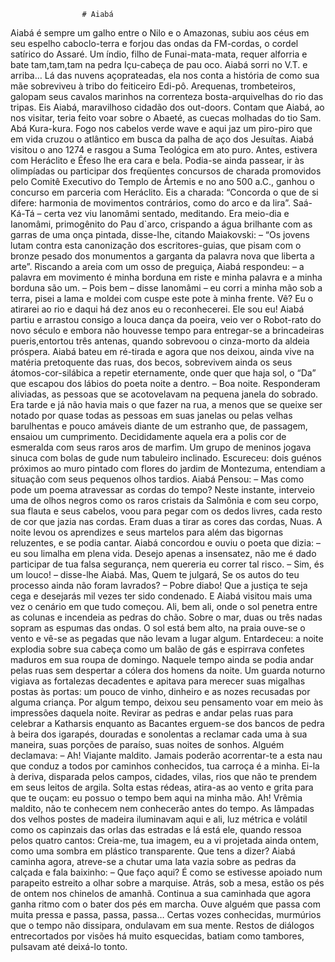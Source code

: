 
					# Aiabá 			 						 						 						
							
Aiabá é sempre um galho entre o Nilo e o Amazonas, subiu aos céus em seu espelho caboclo-terra e forjou das ondas da FM-cordas, o cordel satírico do Assaré. Um índio, filho de Funai-mata-mata, requer alforria e bate tam,tam,tam na pedra Içu-cabeça de pau oco. Aiabá sorri no V.T. e arriba…
Lá das nuvens açoprateadas, ela nos conta a história de como sua mãe sobreviveu à tribo do feiticeiro Edi-pô.
Arequenas, trombeteiros, galopam seus cavalos marinhos na correnteza bosta-arquivelhas do rio das tripas.
Eis Aiabá, maravilhoso cidadão dos out-doors. Contam que Aiabá, ao nos visitar, teria feito voar sobre o Abaeté, as cuecas molhadas do tio Sam. Abá Kura-kura. Fogo nos cabelos verde wave e aqui jaz um piro-piro que em vida cruzou o atlântico em busca da palha de aço dos Jesuítas.
Aiabá visitou o ano 1274 e rasgou a Suma Teológica em ato puro. Antes, estivera com Heráclito e Éfeso lhe era cara e bela. Podia-se ainda passear, ir às olimpíadas ou participar dos freqüentes concursos de charada promovidos pelo Comitê Executivo do Templo de Ártemis e no ano 500 a.C., ganhou o concurso em parceria com Heráclito. Eis a charada: “Concorda o que de si difere: harmonia de movimentos contrários, como do arco e da lira”.
Saá-Ká-Tá – certa vez viu Ianomâmi sentado, meditando. Era meio-dia e Ianomâmi, primogênito do Pau d`arco, crispando a água brilhante com as garras de uma onça pintada, disse-lhe, citando Maiakovski:
– “Os jovens lutam contra esta canonização dos escritores-guias, que pisam com o bronze pesado dos monumentos a garganta da palavra nova que liberta a arte”.
Riscando a areia com um osso de preguiça, Aiabá respondeu:
– a palavra em movimento é minha borduna em riste e minha palavra e a minha borduna são um.
– Pois bem – disse Ianomâmi – eu corri a minha mão sob a terra, pisei a lama e moldei com cuspe este pote à minha frente.
Vê? Eu o atirarei ao rio e daqui há dez anos eu o reconhecerei. Ele sou eu!
Aiabá partiu e arrastou consigo a louca dança da poeira, veio ver o Robot-rato do novo século e embora não houvesse tempo para entregar-se a brincadeiras pueris,entortou três antenas, quando sobrevoou o cinza-morto da aldeia próspera. Aiabá bateu em ré-tirada e agora que nos deixou, ainda vive na matéria pretoquente das ruas, dos becos, sobrevivem ainda os seus átomos-cor-silábica a repetir eternamente, onde quer que haja sol, o “Da” que escapou dos lábios do poeta noite a dentro.
– Boa noite.
Responderam aliviadas, as pessoas que se acotovelavam na pequena janela do sobrado. Era tarde e já não havia mais o que fazer na rua, a menos que se queixe ser notado por quase todas as pessoas em suas janelas ou pelas velhas barulhentas e pouco amáveis diante de um estranho que, de passagem, ensaiou um cumprimento. Decididamente aquela era a polis cor de esmeralda com seus raros aros de marfim.
Um grupo de meninos jogava sinuca com bolas de gude num tabuleiro inclinado. Escureceu: dois guénos próximos ao muro pintado com flores do jardim de Montezuma, entendiam a situação com seus pequenos olhos tardios.
Aiabá Pensou:
– Mas como pode um poema atravessar as cordas do tempo?
Neste instante, interveio uma de olhos negros como os raros cristais da Salmônia e com seu corpo, sua flauta e seus cabelos, voou para pegar com os dedos livres, cada resto de cor que jazia nas cordas. Eram duas a tirar as cores das cordas, Nuas. A noite levou os aprendizes e seus martelos para além das bigornas reluzentes, e se podia cantar.
Aiabá concordou e ouviu o poeta que dizia:
– eu sou limalha em plena vida. Desejo apenas a insensatez, não me é dado participar de tua falsa segurança, nem quereria eu correr tal risco.
– Sim, és um louco! – disse-lhe Aiabá. Mas, Quem te julgará, Se os autos do teu processo ainda não foram lavrados?
– Pobre diabo! Que a justiça te seja cega e desejarás mil vezes ter sido condenado.
E Aiabá visitou mais uma vez o cenário em que tudo começou. Ali, bem ali, onde o sol penetra entre as colunas e incendeia as pedras do chão.
Sobre o mar, duas ou três nadas sopram as espumas das ondas.
O sol está bem alto, na praia ouve-se o vento e vê-se as pegadas que não levam a lugar algum. Entardeceu: a noite explodia sobre sua cabeça como um balão de gás e espirrava confetes maduros em sua roupa de domingo.
Naquele tempo ainda se podia andar pelas ruas sem despertar a cólera dos homens da noite. Um guarda noturno vigiava as fortalezas decadentes e apitava para merecer suas migalhas postas às portas: um pouco de vinho, dinheiro e as nozes recusadas por alguma criança. Por algum tempo, deixou seu pensamento voar em meio às impressões daquela noite. Revirar as pedras e andar pelas ruas para celebrar a Katharsis enquanto as Bacantes erguem-se dos bancos de pedra à beira dos igarapés, douradas e sonolentas a reclamar cada uma à sua maneira, suas porções de paraíso, suas noites de sonhos.
Alguém declamava:
– Ah! Viajante maldito. Jamais poderão acorrentar-te a esta nau que conduz a todos por caminhos conhecidos, tua carroça é a minha. Ei-la à deriva, disparada pelos campos, cidades, vilas, rios que não te prendem em seus leitos de argila. Solta estas rédeas, atira-as ao vento e grita para que te ouçam: eu possuo o tempo bem aqui na minha mão. Ah! Vrêmia maldito, não te conhecem nem conhecerão antes do tempo.
As lâmpadas dos velhos postes de madeira iluminavam aqui e ali, luz métrica e volátil como os capinzais das orlas das estradas e lá está ele, quando ressoa pelos quatro cantos:
Creia-me, tua imagem, eu a vi projetada ainda ontem, como uma sombra em plástico transparente. Que tens a dizer?
Aiabá caminha agora, atreve-se a chutar uma lata vazia sobre as pedras da calçada e fala baixinho:
– Que faço aqui?
É como se estivesse apoiado num parapeito estreito a olhar sobre a marquise. Atrás, sob a mesa, estão os pés de ontem nos chinelos de amanhã. Continua a sua caminhada que agora ganha ritmo com o bater dos pés em marcha. Ouve alguém que passa com muita pressa e passa, passa, passa…
Certas vozes conhecidas, murmúrios que o tempo não dissipara, ondulavam em sua mente. Restos de diálogos entrecortados por visões há muito esquecidas, batiam como tambores, pulsavam até deixá-lo tonto.
						







